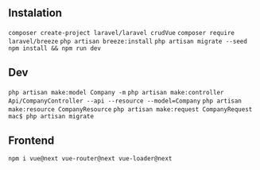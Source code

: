 ## Instalation

`composer create-project laravel/laravel crudVue`
`composer require laravel/breeze`
`php artisan breeze:install`
`php artisan migrate --seed`
`npm install && npm run dev`


## Dev
`php artisan make:model Company -m`
`php artisan make:controller Api/CompanyController --api --resource --model=Company`
`php artisan make:resource CompanyResource`
`php artisan make:request CompanyRequest`
`mac$ php artisan migrate`

## Frontend

`npm i vue@next vue-router@next vue-loader@next`